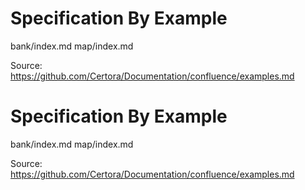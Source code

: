 # Specification By Example

bank/index.md
map/index.md

Source: https://github.com/Certora/Documentation/confluence/examples.md

# Specification By Example

bank/index.md
map/index.md

Source: https://github.com/Certora/Documentation/confluence/examples.md
